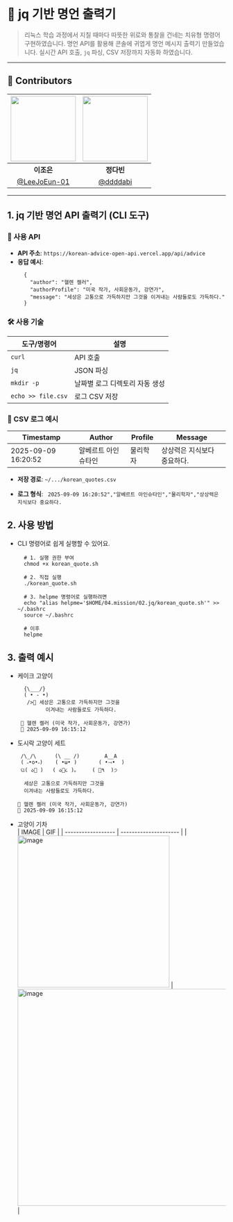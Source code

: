 # 📜 jq 기반 명언 출력기

> 리눅스 학습 과정에서 지칠 때마다 따뜻한 위로와 통찰을 건네는 치유형 명령어 구현하였습니다. 명언 API를 활용해 콘솔에 귀엽게 명언 메시지 출력기 만들었습니다.
> 실시간 API 호출, `jq` 파싱, CSV 저장까지 자동화 하였습니다.


---

## 👥 Contributors

| <img width="150px" src="https://avatars.githubusercontent.com/u/78733700?v=4"/> | <img width="150px" src="https://avatars.githubusercontent.com/u/88383179?v=4"/> |
| :---: | :---: |
| **이조은** | **정다빈** |
| [@LeeJoEun-01](https://github.com/LeeJoEun-01) | [@ddddabi](https://github.com/ddddabi) |

---

## 1. jq 기반 명언 API 출력기 (CLI 도구)

### 🔗 사용 API

- **API 주소**: `https://korean-advice-open-api.vercel.app/api/advice`
- **응답 예시**:
  ```
    {
      "author": "헬렌 켈러",
      "authorProfile": "미국 작가, 사회운동가, 강연가",
      "message": "세상은 고통으로 가득하지만 그것을 이겨내는 사람들로도 가득하다."
    }
  ```

### 🛠 사용 기술
  | 도구/명령어             | 설명                    |
  | ------------------ | --------------------- |
  | `curl`             | API 호출                |
  | `jq`               | JSON 파싱               |
  | `mkdir -p`         | 날짜별 로그 디렉토리 자동 생성     |
  | `echo >> file.csv` | 로그 CSV 저장             |

### 📄 CSV 로그 예시
| Timestamp           | Author     | Profile | Message         |
| ------------------- | ---------- | ------- | --------------- |
| 2025-09-09 16:20:52 | 알베르트 아인슈타인 | 물리학자    | 상상력은 지식보다 중요하다. |

- **저장 경로**: ``` ~/.../korean_quotes.csv ```

- **로그 형식**: ``` 2025-09-09 16:20:52","알베르트 아인슈타인","물리학자","상상력은 지식보다 중요하다.```

## 2. 사용 방법
- CLI 명령어로 쉽게 실행할 수 있어요.
  ```
    # 1. 실행 권한 부여
    chmod +x korean_quote.sh

    # 2. 직접 실행
    ./korean_quote.sh
    
    # 3. helpme 명령어로 실행하려면
    echo "alias helpme='$HOME/04.mission/02.jq/korean_quote.sh'" >> ~/.bashrc
    source ~/.bashrc
  
    # 이후
    helpme
  ```

## 3. 출력 예시
-  케이크 고양이
    ```
      {\___/}
      ( • - •)
       />🍰 세상은 고통으로 가득하지만 그것을
             이겨내는 사람들로도 가득하다.
    
     👤 헬렌 켈러 (미국 작가, 사회운동가, 강연가)
     📅 2025-09-09 16:15:12
    ```
- 도시락 고양이 세트
    ```
     /\_/\      (\ __ /)        A__A
     ( ˶•o•˶)    ( •ω• )       ( •⤙•  )
     ଘ( ა🍱 )   ( ა🍙૮ )｡     ( 🍜٩  )੭
  
      세상은 고통으로 가득하지만 그것을
      이겨내는 사람들로도 가득하다.
  
   👤 헬렌 켈러 (미국 작가, 사회운동가, 강연가)
   📅 2025-09-09 16:15:12
  ```
- 고양이 기차<br>
  | IMAGE     | GIF                    |
  | ------------------ | --------------------- |
  | <img width="350" alt="image" src="https://github.com/user-attachments/assets/323ba3ca-ed1d-4b13-be66-c59610c096b9" /> |<img width="500" alt="image" src="https://github.com/user-attachments/assets/1cc46d23-8948-42be-a01f-4a280e8e10cb" />             |

